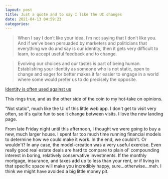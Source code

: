 ```yaml
---
layout: post
title: Just a quote and to say I like the UI changes
date: 2021-04-13 04:59:23
categories:
---
```


> When I say I don’t like your idea, I’m not saying that I don’t like you. And if we’ve been persuaded by marketers and politicians that everything we do and say is our identity, then it gets very difficult to learn, to accept useful feedback and to change.

> Evolving our choices and our tastes is part of being human. Establishing your identity as someone who is not static, open to change and eager for better makes it far easier to engage in a world where some would prefer us to do precisely the opposite.

[Identity is often used against us](https://seths.blog/2021/04/identity-is-used-against-us/)

This rings true, and as the other side of the coin to my hot-take on opinions.

"Not static", much like the UI of this little web app. I don't get to visit very often, so it's quite fun to see it change between visits. I love the new landing page.

From late Friday night until this afternoon, I thought we were going to buy a new, much larger house. I spent far too much time running financial models to determine how we could make it work. In the end, we couldn't. Or wouldn't? In any case, the model-creation was a very useful exercise. Even really good real estate deals are hard to compare to plain ol' compounding interest in boring, relatively conservative investments. If the monthly mortgage, insurance, and taxes add up to less than your rent, or if living in that specific space will make you incredibly happy, sure...otherwise...meh. I think we might have avoided a big little money pit.
